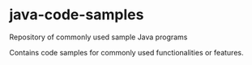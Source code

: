 # java-code-samples
Repository of commonly used sample Java programs

Contains code samples for commonly used functionalities or features.
